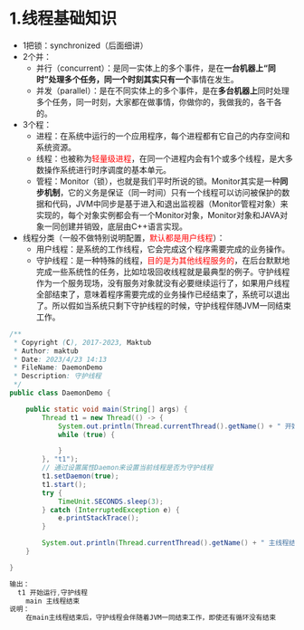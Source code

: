 # 1.线程基础知识

- 1把锁：synchronized（后面细讲）
- 2个并：
  - 并行（concurrent）：是同一实体上的多个事件，是在**一台机器上“同时”**处理多个任务，同一个时刻其实**只有一个**事情在发生。
  - 并发（parallel）：是在不同实体上的多个事件，是在**多台机器上**同时处理多个任务，同一时刻，大家都在做事情，你做你的，我做我的，各干各的。
- 3个程：
  - 进程：在系统中运行的一个应用程序，每个进程都有它自己的内存空间和系统资源。
  - 线程：也被称为<font color='red'>轻量级进程</font>，在同一个进程内会有1个或多个线程，是大多数操作系统进行时序调度的基本单元。
  - 管程：Monitor（锁），也就是我们平时所说的锁。Monitor其实是一种**同步机制**，它的义务是保证（同一时间）只有一个线程可以访问被保护的数据和代码，JVM中同步是基于进入和退出监视器（Monitor管程对象）来实现的，每个对象实例都会有一个Monitor对象，Monitor对象和JAVA对象一同创建并销毁，底层由C++语言实现。
- 线程分类（一般不做特别说明配置，<font color='red'>默认都是用户线程</font>）：
  - 用户线程：是系统的工作线程，它会完成这个程序需要完成的业务操作。
  - 守护线程：是一种特殊的线程，<font color='red'>目的是为其他线程服务的</font>，在后台默默地完成一些系统性的任务，比如垃圾回收线程就是最典型的例子。守护线程作为一个服务现场，没有服务对象就没有必要继续运行了，如果用户线程全部结束了，意味着程序需要完成的业务操作已经结束了，系统可以退出了。所以假如当系统只剩下守护线程的时候，守护线程伴随JVM一同结束工作。

```java
/**
 * Copyright (C), 2017-2023, Maktub
 * Author: maktub
 * Date: 2023/4/23 14:13
 * FileName: DaemonDemo
 * Description: 守护线程
 */
public class DaemonDemo {

    public static void main(String[] args) {
        Thread t1 = new Thread(() -> {
            System.out.println(Thread.currentThread().getName() + " 开始运行," + (Thread.currentThread().isDaemon() ? "守护线程" : "用户线程"));
            while (true) {

            }
        }, "t1");
        // 通过设置属性Daemon来设置当前线程是否为守护线程
        t1.setDaemon(true);
        t1.start();
        try {
            TimeUnit.SECONDS.sleep(3);
        } catch (InterruptedException e) {
            e.printStackTrace();
        }

        System.out.println(Thread.currentThread().getName() + " 主线程结束");
    }

}

输出：
  t1 开始运行,守护线程
	main 主线程结束
说明：
	在main主线程结束后，守护线程会伴随着JVM一同结束工作，即使还有循环没有结束
```

